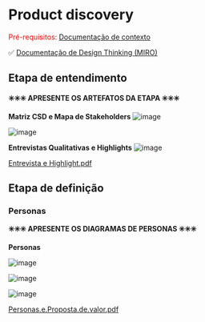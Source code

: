 # Product discovery

<span style="color:red">Pré-requisitos: <a href="01-Contexto.md"> Documentação de contexto</a></span>

✅ [Documentação de Design Thinking (MIRO)](files/processo-dt.pdf)

## Etapa de entendimento

**✳️✳️✳️ APRESENTE OS ARTEFATOS DA ETAPA  ✳️✳️✳️**

**Matriz CSD e Mapa de Stakeholders**
![image](https://github.com/user-attachments/assets/5bf6e501-dc48-4544-b950-c87bb6d94bf1)

![image](https://github.com/user-attachments/assets/9cd18131-157d-4571-a451-abec702d19be)

**Entrevistas Qualitativas e Highlights**
![image](https://github.com/user-attachments/assets/22b81674-78c1-4576-85f2-1a872225f9b2)

[Entrevista e Highlight.pdf](https://github.com/user-attachments/files/20611960/Entrevista.e.Highlight.pdf)


## Etapa de definição

### Personas

**✳️✳️✳️ APRESENTE OS DIAGRAMAS DE PERSONAS ✳️✳️✳️**

**Personas**

![image](https://github.com/user-attachments/assets/07748abf-fc90-4751-8608-c5ac3fe28eaa)

![image](https://github.com/user-attachments/assets/ccd937ca-68ed-4d6f-85e8-4c132b1f64a5)

![image](https://github.com/user-attachments/assets/78fbb5cb-5ca4-4990-9658-be799b77d2d0)

[Personas.e.Proposta.de.valor.pdf](https://github.com/user-attachments/files/20611874/Personas.e.Proposta.de.valor.pdf)


